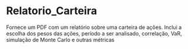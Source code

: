 # Relatorio_Carteira
Fornece um PDF com um relatório sobre uma carteira de ações. Inclui a escolha dos pesos das ações, período a ser analisado, correlação, VaR, simulação de Monte Carlo e outras métricas
